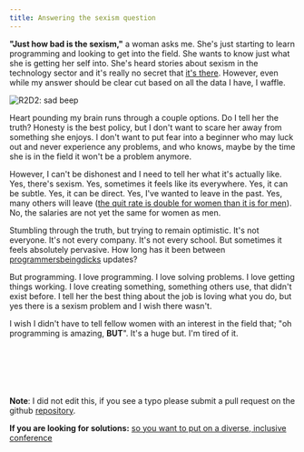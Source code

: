 ```yaml
---
title: Answering the sexism question
---
```


**"Just how bad is the sexism,"** a woman asks me. She's just starting to learn programming and looking to get into the field. She wants to know just what she is getting her self into. She's heard stories about sexism in the technology sector and it's really no secret that [it's there](http://valleywag.gawker.com/this-is-why-there-arent-enough-women-in-tech-1221929631). However, even while my answer should be clear cut based on all the data I have, I waffle. 

![R2D2: sad beep](http://i.imgur.com/Em48ktH.gif)

Heart pounding my brain runs through a couple options. Do I tell her the truth? Honesty is the best policy, but I don't want to scare her away from something she enjoys. I don't want to put fear into a beginner who may luck out and never experience any problems, and who knows, maybe by the time she is in the field it won't be a problem anymore. 

However, I can't be dishonest and I need to tell her what it's actually like. Yes, there's sexism. Yes, sometimes it feels like its everywhere. Yes, it can be subtle. Yes, it can be direct. Yes, I've wanted to leave in the past. Yes, many others will leave ([the quit rate is double for women than it is for men](http://www.ncwit.org/sites/default/files/legacy/pdf/NCWIT_TheFacts_rev2010.pdf)). No, the salaries are not yet the same for women as men.

Stumbling through the truth, but trying to remain optimistic. It's not everyone. It's not every company. It's not every school. But sometimes it feels absolutely pervasive. How long has it been between [programmersbeingdicks](http://programmersbeingdicks.tumblr.com/) updates?

But programming. I love programming. I love solving problems. I love getting things working. I love creating something, something others use, that didn't exist before. I tell her the best thing about the job is loving what you do, but yes there is a sexism problem and I wish there wasn't. 

I wish I didn't have to tell fellow women with an interest in the field that; "oh programming is amazing, **BUT**". It's a huge but. I'm tired of it.
<br>
<br>
<br>
<br>
<br>
<br>  
**Note**: I did not edit this, if you see a typo please submit a pull request on the github [repository](https://github.com/LindseyB/blog).

**If you are looking for solutions:** [so you want to put on a diverse, inclusive conference](http://ashedryden.com/blog/so-you-want-to-put-on-a-diverse-inclusive-conference)
